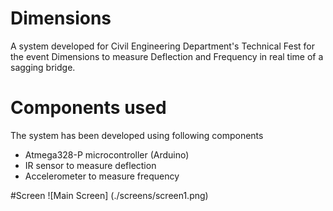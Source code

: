 # Dimensions
A system developed for Civil Engineering Department's Technical Fest for the event Dimensions to measure Deflection and Frequency in real time of a sagging bridge.

# Components used
The system has been developed using following components
* Atmega328-P microcontroller (Arduino)
* IR sensor to measure deflection
* Accelerometer to measure frequency

#Screen
![Main Screen] (./screens/screen1.png)
